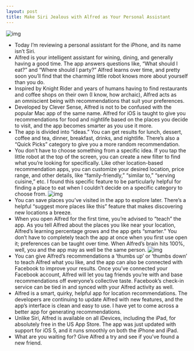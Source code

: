 ```yaml
---
layout: post
title: Make Siri Jealous with Alfred as Your Personal Assistant
---
```

![img](http://media.idownloadblog.com/wp-content/uploads/2011/11/IMG_8669-e1321593109510.jpeg)
* Today I’m reviewing a personal assistant for the iPhone, and its name isn’t Siri.
* Alfred is your intelligent assistant for wining, dining, and generally having a good time. The app answers questions like, “What should I eat?” and “Where should I party?” Alfred learns over time, and pretty soon you’ll find that the charming little robot knows more about yourself than you do.
* Inspired by Knight Rider and years of humans having to find restaurants and coffee shops on their own (I know, how archaic), Alfred acts as an omniscient being with recommendations that suit your preferences.
* Developed by Clever Sense, Alfred is not to be confused with the popular Mac app of the same name. Alfred for iOS is taught to give you recommendations for food and nightlife based on the places you decide to visit, and the app becomes smarter as you use it more.
* The app is divided into “ideas.” You can get results for lunch, dessert, coffee and tea, dinner, breakfast, drinks, and nightlife. There’s also a “Quick Picks” category to give you a more random recommendation.
* You don’t have to choose something from a specific idea. If you tap the little robot at the top of the screen, you can create a new filter to find what you’re looking for specifically. Like other location-based recommendation apps, you can customize your desired location, price range, and other details, like “family-friendly,” “similar to,” “serving cuisine,” etc. I found this specific feature to be particularly helpful for finding a place to eat when I couldn’t decide on a specific category to choose from.
![img](http://media.idownloadblog.com/wp-content/uploads/2011/11/IMG_8672-e1321638824521.jpeg)
* You can save places you’ve visited in the app to explore later. There’s a helpful “suggest more places like this” feature that makes discovering new locations a breeze.
* When you open Alfred for the first time, you’re advised to “teach” the app. As you tell Alfred about the places you like near your location, Alfred’s learning percentage grows and the app gets “smarter.” You don’t have to completely teach the app at once when you first use open it; preferences can be taught over time. When Alfred’s brain hits 100%, well, you and the app may as well be the same person.
![img](http://media.idownloadblog.com/wp-content/uploads/2011/11/IMG_8668-e1321638884431.jpeg)
* You can give Alfred’s recommendations a ‘thumbs up’ or ‘thumbs down’ to teach Alfred what you like, and the app can also be connected with Facebook to improve your results. Once you’ve connected your Facebook account, Alfred will let you tag friends you’re with and base recommendations off everyone’s collective taste. Facebook’s check-in service can be tied in and synced with your Alfred activity as well.
* Alfred is a smart, quirky, helpful app for location recommendations. The developers are continuing to update Alfred with new features, and the app’s interface is clean and easy to use. I have yet to come across a better app for generating recommendations.
* Unlike Siri, Alfred is available on all iDevices, including the iPad, for absolutely free in the US App Store. The app was just updated with support for iOS 5, and it runs smoothly on both the iPhone and iPad.
* What are you waiting for? Give Alfred a try and see if you’ve found a new friend.

